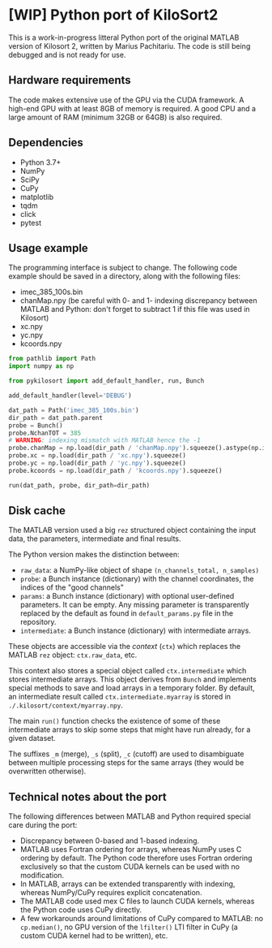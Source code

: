 # [WIP] Python port of KiloSort2

This is a work-in-progress litteral Python port of the original MATLAB version of Kilosort 2, written by Marius Pachitariu.
The code is still being debugged and is not ready for use.


## Hardware requirements

The code makes extensive use of the GPU via the CUDA framework. A high-end GPU with at least 8GB of memory is required.
A good CPU and a large amount of RAM (minimum 32GB or 64GB) is also required.


## Dependencies

* Python 3.7+
* NumPy
* SciPy
* CuPy
* matplotlib
* tqdm
* click
* pytest


## Usage example

The programming interface is subject to change. The following code example should be saved in a directory, along with the following files:

* imec_385_100s.bin
* chanMap.npy (be careful with 0- and 1- indexing discrepancy between MATLAB and Python: don't forget to subtract 1 if this file was used in Kilosort)
* xc.npy
* yc.npy
* kcoords.npy

```python
from pathlib import Path
import numpy as np

from pykilosort import add_default_handler, run, Bunch

add_default_handler(level='DEBUG')

dat_path = Path('imec_385_100s.bin')
dir_path = dat_path.parent
probe = Bunch()
probe.NchanTOT = 385
# WARNING: indexing mismatch with MATLAB hence the -1
probe.chanMap = np.load(dir_path / 'chanMap.npy').squeeze().astype(np.int64) - 1
probe.xc = np.load(dir_path / 'xc.npy').squeeze()
probe.yc = np.load(dir_path / 'yc.npy').squeeze()
probe.kcoords = np.load(dir_path / 'kcoords.npy').squeeze()

run(dat_path, probe, dir_path=dir_path)
```


## Disk cache

The MATLAB version used a big `rez` structured object containing the input data, the parameters, intermediate and final results.

The Python version makes the distinction between:

- `raw_data`: a NumPy-like object of shape `(n_channels_total, n_samples)`
- `probe`: a Bunch instance (dictionary) with the channel coordinates, the indices of the "good channels"
- `params`: a Bunch instance (dictionary) with optional user-defined parameters. It can be empty. Any missing parameter is transparently replaced by the default as found in `default_params.py` file in the repository.
- `intermediate`: a Bunch instance (dictionary) with intermediate arrays.

These objects are accessible via the *context* (`ctx`) which replaces the MATLAB `rez` object: `ctx.raw_data`, etc.

This context also stores a special object called `ctx.intermediate` which stores intermediate arrays. This object derives from `Bunch` and implements special methods to save and load arrays in a temporary folder. By default, an intermediate result called `ctx.intermediate.myarray` is stored in `./.kilosort/context/myarray.npy`.

The main `run()` function checks the existence of some of these intermediate arrays to skip some steps that might have run already, for a given dataset.

The suffixes `_m` (merge), `_s` (split), `_c` (cutoff) are used to disambiguate between multiple processing steps for the same arrays (they would be overwritten otherwise).


## Technical notes about the port

The following differences between MATLAB and Python required special care during the port:

* Discrepancy between 0-based and 1-based indexing.
* MATLAB uses Fortran ordering for arrays, whereas NumPy uses C ordering by default. The Python code therefore uses Fortran ordering exclusively so that the custom CUDA kernels can be used with no modification.
* In MATLAB, arrays can be extended transparently with indexing, whereas NumPy/CuPy requires explicit concatenation.
* The MATLAB code used mex C files to launch CUDA kernels, whereas the Python code uses CuPy directly.
* A few workarounds around limitations of CuPy compared to MATLAB: no `cp.median()`, no GPU version of the `lfilter()` LTI filter in CuPy (a custom CUDA kernel had to be written), etc.
